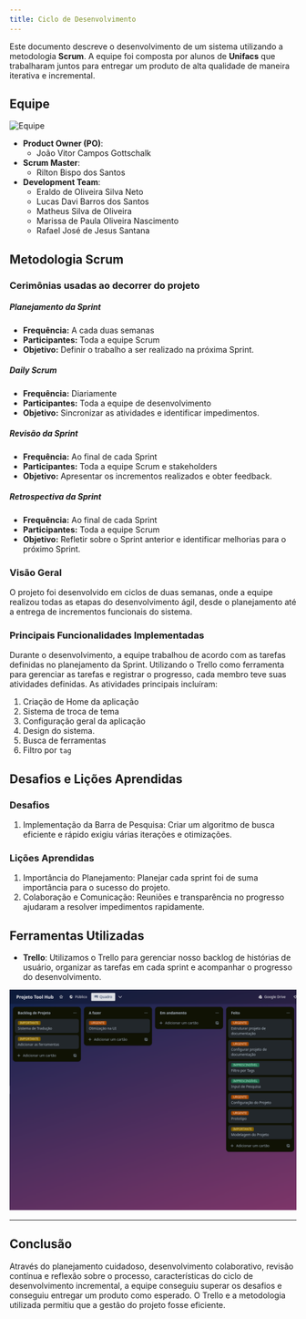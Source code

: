 ```yaml
---
title: Ciclo de Desenvolvimento
---
```



Este documento descreve o desenvolvimento de um sistema utilizando a metodologia **Scrum**. A equipe foi composta por alunos de **Unifacs** que trabalharam juntos para entregar um produto de alta qualidade de maneira iterativa e incremental.

## Equipe

![Equipe](https://www.idebrasil.com.br/blog/wp-content/uploads/2019/10/conheca-4-habilidades-para-trabalhar-em-equipe-fundamentais-850x441.jpg)

- **Product Owner (PO)**: 
  - João Vitor Campos Gottschalk
- **Scrum Master**: 
  - Rilton Bispo dos Santos
- **Development Team**:
  - Eraldo de Oliveira Silva Neto
  - Lucas Davi Barros dos Santos
  - Matheus Silva de Oliveira
  - Marissa de Paula Oliveira Nascimento
  - Rafael José de Jesus Santana


## Metodologia Scrum

### Cerimônias usadas ao decorrer do projeto

##### Planejamento da Sprint
- **Frequência:** A cada duas semanas
- **Participantes:** Toda a equipe Scrum
- **Objetivo:** Definir o trabalho a ser realizado na próxima Sprint.

##### Daily Scrum
- **Frequência:** Diariamente
- **Participantes:** Toda a equipe de desenvolvimento
- **Objetivo:** Sincronizar as atividades e identificar impedimentos.

##### Revisão da Sprint
- **Frequência:** Ao final de cada Sprint
- **Participantes:** Toda a equipe Scrum e stakeholders
- **Objetivo:** Apresentar os incrementos realizados e obter feedback.

##### Retrospectiva da Sprint
- **Frequência:** Ao final de cada Sprint
- **Participantes:** Toda a equipe Scrum
- **Objetivo:** Refletir sobre o Sprint anterior e identificar melhorias para o próximo Sprint.


### Visão Geral
O projeto foi desenvolvido em ciclos de duas semanas, onde a equipe realizou todas as etapas do desenvolvimento ágil, desde o planejamento até a entrega de incrementos funcionais do sistema.

### Principais Funcionalidades Implementadas
Durante o desenvolvimento, a equipe trabalhou de acordo com as tarefas definidas no planejamento da Sprint. Utilizando o Trello como ferramenta para gerenciar as tarefas e registrar o progresso, cada membro teve suas atividades definidas. As atividades principais incluíram: 

1. Criação de Home da aplicação
2. Sistema de troca de tema
3. Configuração geral da aplicação
4. Design do sistema.
5. Busca de ferramentas
6. Filtro por `tag`


## Desafios e Lições Aprendidas 

### Desafios 

1. Implementação da Barra de Pesquisa: Criar um algoritmo de busca eficiente e rápido exigiu várias iterações e otimizações.

### Lições Aprendidas 

1. Importância do Planejamento: Planejar cada sprint foi de suma importância para o sucesso do projeto. 
2. Colaboração e Comunicação: Reuniões e transparência no progresso ajudaram a resolver impedimentos rapidamente.

## Ferramentas Utilizadas

- **Trello**: Utilizamos o Trello para gerenciar nosso backlog de histórias de usuário, organizar as tarefas em cada sprint e acompanhar o progresso do desenvolvimento.

![Imagem do Trello](../../../assets/trello.png)


---

## Conclusão
Através do planejamento cuidadoso, desenvolvimento colaborativo, revisão contínua e reflexão sobre o processo, características do ciclo de desenvolvimento incremental, a equipe conseguiu superar os desafios e conseguiu entregar um produto como esperado. O Trello e a metodologia utilizada permitiu que a gestão do projeto fosse eficiente.
